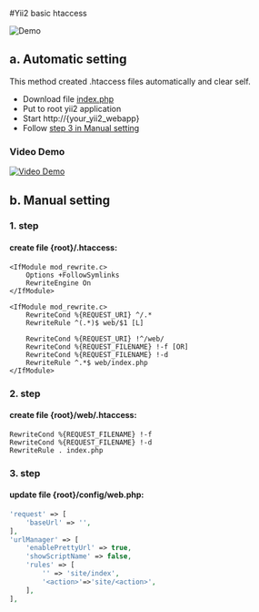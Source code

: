 #Yii2 basic htaccess

![Demo](https://github.com/ilopX/yii2-basic-htaccess/blob/master/example.png)

## a. Automatic setting
This method created .htaccess files automatically and clear self.

+ Download file [index.php](https://cdn.rawgit.com/ilopX/yii2-basic-htaccess/master/index.php) 
+ Put to root yii2 application
+ Start http://{your_yii2_webapp}
+ Follow [step 3 in Manual setting](#3-step) 

### Video Demo
[![Video Demo](http://img.youtube.com/vi/0sxqNaznhlc/1.jpg)](http://www.youtube.com/watch?v=0sxqNaznhlc)

## b. Manual setting
### 1. step
#### create file {root}/.htaccess:
```
<IfModule mod_rewrite.c>
    Options +FollowSymlinks
    RewriteEngine On
</IfModule>
 
<IfModule mod_rewrite.c>
    RewriteCond %{REQUEST_URI} ^/.*
    RewriteRule ^(.*)$ web/$1 [L]

    RewriteCond %{REQUEST_URI} !^/web/
    RewriteCond %{REQUEST_FILENAME} !-f [OR]
    RewriteCond %{REQUEST_FILENAME} !-d
    RewriteRule ^.*$ web/index.php
</IfModule> 
```
### 2. step 
#### create file {root}/web/.htaccess:
```
RewriteCond %{REQUEST_FILENAME} !-f
RewriteCond %{REQUEST_FILENAME} !-d
RewriteRule . index.php
```
### 3. step
#### update file {root}/config/web.php:
```php
'request' => [
    'baseUrl' => '',
],
'urlManager' => [
    'enablePrettyUrl' => true,
    'showScriptName' => false,
    'rules' => [
        '' => 'site/index',
        '<action>'=>'site/<action>',
    ],
],
```

